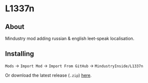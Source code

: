 # L1337n

## About

Mindustry mod adding russian & english leet-speak localisation.

## Installing

`Mods` -> `Import Mod` -> `Import From GitHub` -> `MindustryInside/L1337n`

Or download the latest release (`.zip`) [here](https://github.com/MindustryInside/L1337n/releases/latest).
